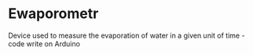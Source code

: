 # Ewaporometr
Device used to measure the evaporation of water in a given unit of time - code write on Arduino
